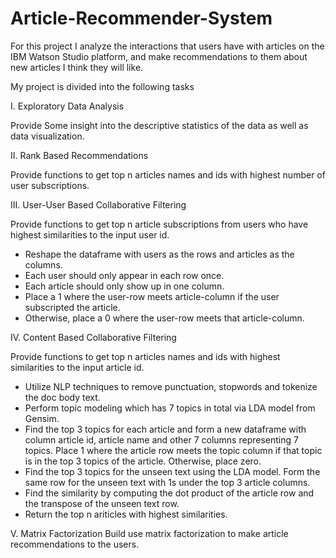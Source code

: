 # Article-Recommender-System
For this project I analyze the interactions that users have with articles on the IBM Watson Studio platform, and make recommendations to them about new articles I think they will like. 

My project is divided into the following tasks

I. Exploratory Data Analysis

Provide Some insight into the descriptive statistics of the data as well as data visualization.


II. Rank Based Recommendations

Provide functions to get top n articles names and ids with highest number of user subscriptions.


III. User-User Based Collaborative Filtering

Provide functions to get top n article subscriptions from users who have highest similarities to the input user id.
* Reshape the dataframe with users as the rows and articles as the columns. 
* Each user should only appear in each row once.
* Each article should only show up in one column. 
* Place a 1 where the user-row meets article-column if the user subscripted the article. 
* Otherwise, place a 0 where the user-row meets that article-column.


IV. Content Based Collaborative Filtering

Provide functions to get top n articles names and ids with highest similarities to the input article id.
* Utilize NLP techniques to remove punctuation, stopwords and tokenize the doc body text.
* Perform topic modeling which has 7 topics in total via LDA model from Gensim.
* Find the top 3 topics for each article and form a new dataframe with column article id, article name and other 7 columns representing 7 topics. Place 1 where the article row meets the topic column if that topic is in the top 3 topics of the article. Otherwise, place zero.
* Find the top 3 topics for the unseen text using the LDA model. Form the same row for the unseen text with 1s under the top 3 article columns.
* Find the similarity by computing the dot product of the article row and the transpose of the unseen text row.
* Return the top n ariticles with highest similarities.


V. Matrix Factorization
Build use matrix factorization to make article recommendations to the users.
